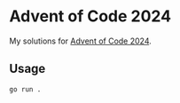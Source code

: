 # Advent of Code 2024

My solutions for [Advent of Code 2024](https://adventofcode.com/2024).

## Usage

```bash
go run .
```
